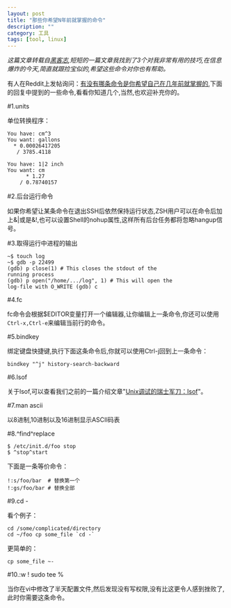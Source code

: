 ```yaml
---
layout: post
title: "那些你希望N年前就掌握的命令"
description: ""
category: 工具
tags: [tool, linux]
---
```


*这篇文章转载自[黑客志][0],短短的一篇文章我找到了3个对我非常有用的技巧,在信息爆炸的今天,简直就跟捡宝似的,希望这些命令对你也有帮助。*

有人在Reddit上发帖询问：[有没有哪条命令是你希望自己在几年前就掌握的][1],下面的回复中提到的一些命令,看看你知道几个,当然,也欢迎补充你的。

#1.units

单位转换程序：

	You have: cm^3
	You want: gallons
      * 0.00026417205
       / 3785.4118

	You have: 1|2 inch
	You want: cm
	      * 1.27
        / 0.78740157


#2.后台运行命令

如果你希望让某条命令在退出SSH后依然保持运行状态,ZSH用户可以在命令后加上&|或是&!,也可以设置Shell的nohup属性,这样所有后台任务都将忽略hangup信号。


#3.取得运行中进程的输出

	~$ touch log
	~$ gdb -p 22499
	(gdb) p close(1) # This closes the stdout of the
	running process
	(gdb) p open("/home/.../log", 1) # This will open the
	log-file with O_WRITE (gdb) c

#4.fc 

fc命令会根据$EDITOR变量打开一个编辑器,让你编辑上一条命令,你还可以使用`Ctrl-x,Ctrl-e`来编辑当前行的命令。


#5.bindkey

绑定键盘快捷键,执行下面这条命令后,你就可以使用Ctrl-j回到上一条命令：

	bindkey "^j" history-search-backward


#6.lsof

关于lsof,可以查看我们之前的一篇介绍文章"[Unix调试的瑞士军刀：lsof][2]"。


#7.man ascii

以8进制,10进制以及16进制显示ASCII码表


#8.^find^replace

	$ /etc/init.d/foo stop
	$ ^stop^start


下面是一条等价命令：

	!:s/foo/bar  # 替换第一个
	!:gs/foo/bar # 替换全部


#9.cd -

看个例子：

	cd /some/complicated/directory
	cd ~/foo cp some_file `cd -`

更简单的：

	cp some_file ~-

#10.:w ! sudo tee %

当你在vi中修改了半天配置文件,然后发现没有写权限,没有比这更令人感到挫败了,此时你需要这条命令。

[0]: http://heikezhi.com/2011/11/28/one-command-you-wish-you-knew-years/
[1]: http://www.reddit.com/r/linux/comments/mi80x/give_me_that_one_command_you_wish_you_knew_years/ 
[2]: http://heikezhi.com/2011/06/19/swiss-army-knife-of-unix-debugging-lsof/

